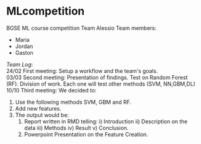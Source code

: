 # MLcompetition
BGSE ML course competition
Team Alessio
Team members:
* Maria
* Jordan
* Gaston

*Team Log*:  
24/02 First meeting: Setup a workflow and the team's goals.  
03/03 Second meeting: Presentation of findings. Test on Random Forest (RF). Division of work. Each one will test other methods (SVM, 
NN,GBM,DL)
10/10 Third meeting: We decided to:  
1) Use the following methods SVM, GBM and RF.   
2) Add new features.  
3) The output would be:    
    1. Report written in RMD telling: i) Introduction ii) Description on the data iii) Methods iv) Result v) Conclusion. 
    2. Powerpoint Presentation on the Feature Creation.
